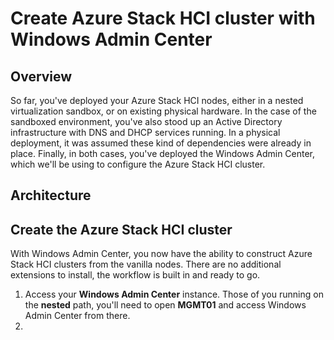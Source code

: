 Create Azure Stack HCI cluster with Windows Admin Center
==============
Overview
-----------

So far, you've deployed your Azure Stack HCI nodes, either in a nested virtualization sandbox, or on existing physical hardware.  In the case of the sandboxed environment, you've also stood up an Active Directory infrastructure with DNS and DHCP services running.  In a physical deployment, it was assumed these kind of dependencies were already in place.  Finally, in both cases, you've deployed the Windows Admin Center, which we'll be using to configure the Azure Stack HCI cluster.

Architecture
-----------


Create the Azure Stack HCI cluster
-----------
With Windows Admin Center, you now have the ability to construct Azure Stack HCI clusters from the vanilla nodes.  There are no additional extensions to install, the workflow is built in and ready to go.

1. Access your **Windows Admin Center** instance.  Those of you running on the **nested** path, you'll need to open **MGMT01** and access Windows Admin Center from there.
2. 